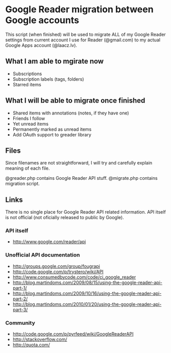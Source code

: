 Google Reader migration between Google accounts
===============================================

This script (when finished) will be used to migrate ALL of my Google Reader
settings from current account I use for Reader (@gmail.com) to my actual
Google Apps account (@laacz.lv).

What I am able to mgirate now
-----------------------------

* Subscriptions
* Subscription labels (tags, folders)
* Starred items

What I will be able to migrate once finished
--------------------------------------------

* Shared items with annotations (notes, if they have one)
* Friends I follow
* Yet unread items
* Permanently marked as unread items
* Add OAuth support to greader library

Files
-----

Since filenames are not straightforward, I will try and carefully explain
meaning of each file.

@greader.php contains Google Reader API stuff.
@migrate.php contains migration script.

Links
-----

There is no single place for Google Reader API related information. API itself
is not official (not oficially released to public by Google).

### API itself

* http://www.google.com/reader/api

### Unofficial API documentation

* http://groups.google.com/group/fougrapi
* http://code.google.com/p/trystero/wiki/API
* http://www.consumedbycode.com/code/ci_google_reader
* http://blog.martindoms.com/2009/08/15/using-the-google-reader-api-part-1/
* http://blog.martindoms.com/2009/10/16/using-the-google-reader-api-part-2/
* http://blog.martindoms.com/2010/01/20/using-the-google-reader-api-part-3/

### Community

* http://code.google.com/p/pyrfeed/wiki/GoogleReaderAPI
* http://stackoverflow.com/
* http://quota.com/

